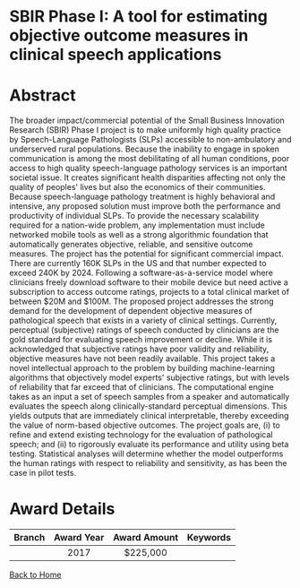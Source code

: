 
SBIR Phase I: A tool for estimating objective outcome measures in clinical speech applications
==============================================================================================

# Abstract


The broader impact/commercial potential of the Small Business Innovation Research (SBIR) Phase I project is to make uniformly high quality practice by Speech-Language Pathologists (SLPs) accessible to non-ambulatory and underserved rural populations. Because the inability to engage in spoken communication is among the most debilitating of all human conditions, poor access to high quality speech-language pathology services is an important societal issue. It creates significant health disparities affecting not only the quality of peoples' lives but also the economics of their communities. Because speech-language pathology treatment is highly behavioral and intensive, any proposed solution must improve both the performance and productivity of individual SLPs. To provide the necessary scalability required for a nation-wide problem, any implementation must include networked mobile tools as well as a strong algorithmic foundation that automatically generates objective, reliable, and sensitive outcome measures. The project has the potential for significant commercial impact. There are currently 160K SLPs in the US and that number expected to exceed 240K by 2024. Following a software-as-a-service model where clinicians freely download software to their mobile device but need active a subscription to access outcome ratings, projects to a total clinical market of between $20M and $100M. The proposed project addresses the strong demand for the development of dependent objective measures of pathological speech that exists in a variety of clinical settings. Currently, perceptual (subjective) ratings of speech conducted by clinicians are the gold standard for evaluating speech improvement or decline. While it is acknowledged that subjective ratings have poor validity and reliability, objective measures have not been readily available. This project takes a novel intellectual approach to the problem by building machine-learning algorithms that objectively model experts' subjective ratings, but with levels of reliability that far exceed that of clinicians. The computational engine takes as an input a set of speech samples from a speaker and automatically evaluates the speech along clinically-standard perceptual dimensions. This yields outputs that are immediately clinical interpretable, thereby exceeding the value of norm-based objective outcomes. The project goals are, (i) to refine and extend existing technology for the evaluation of pathological speech; and (ii) to rigorously evaluate its performance and utility using beta testing. Statistical analyses will determine whether the model outperforms the human ratings with respect to reliability and sensitivity, as has been the case in pilot tests.  

# Award Details

|Branch|Award Year|Award Amount|Keywords|
| :---: | :---: | :---: | :---: |
||2017|$225,000||
  
  


[Back to Home](https://github.com/chrischow/dod_sbir_awards#303)